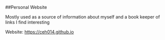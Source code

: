 ##Personal Website

Mostly used as a source of information about myself and a book keeper of links I find interesting

Website: https://ceh014.github.io